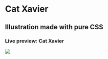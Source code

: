 # Cat Xavier
## Illustration made with pure CSS
### Live preview: Cat Xavier

<img src="https://user-images.githubusercontent.com/12295765/66644876-53c56780-ec22-11e9-99bb-db4e3b21079c.jpg">